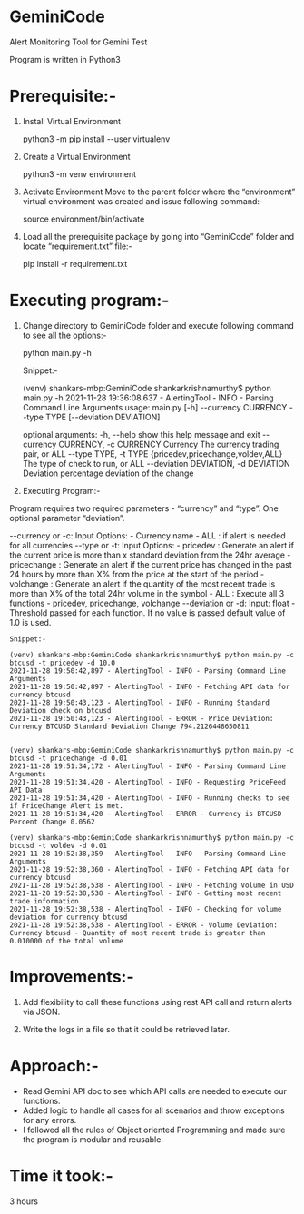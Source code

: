 # GeminiCode
Alert Monitoring Tool for Gemini Test


Program is written in Python3

Prerequisite:-
==========

1.  Install Virtual Environment

	python3 -m pip install --user virtualenv

2. Create a Virtual Environment 

	python3 -m venv environment

3. Activate Environment
Move to the parent folder where the “environment” virtual environment was created and issue following command:-

	source environment/bin/activate

4. Load all the prerequisite package by going into “GeminiCode” folder and locate “requirement.txt” file:-

	pip install -r requirement.txt

Executing program:-
===============

1. Change directory to GeminiCode folder and execute following command to see all the options:-

	python main.py -h

 	Snippet:-

	(venv) shankars-mbp:GeminiCode shankarkrishnamurthy$ python main.py -h
	2021-11-28 19:36:08,637 - AlertingTool - INFO - Parsing Command Line Arguments
	usage: main.py [-h] --currency CURRENCY --type TYPE [--deviation DEVIATION]

	optional arguments:
 	 -h, --help            show this help message and exit
  	 --currency CURRENCY, -c CURRENCY
                        Currency The currency trading pair, or ALL
  	 --type TYPE, -t TYPE  {pricedev,pricechange,voldev,ALL} The type of check to run, or ALL
  	 --deviation DEVIATION, -d DEVIATION
                        Deviation percentage deviation of the change

2. Executing Program:-

Program requires two required parameters - “currency” and “type”. One optional parameter “deviation”.

--currency or -c:
  Input Options:
	-  Currency name
	- ALL : if alert is needed for all currencies
--type or -t:
  Input Options:
	- pricedev : Generate an alert if the current price is more than x standard deviation from the 24hr average
	- pricechange : Generate an alert if the current price has changed in the past 24 hours by more than X% from the price at the start of the period
	- volchange : Generate an alert if the quantity of the most recent trade is more than X% of the total 24hr volume in the symbol
	- ALL : Execute all 3 functions - pricedev, pricechange, volchange
--deviation or -d:
	Input: float  -  Threshold passed for each function. If no value is passed default value of 1.0 is used.

	Snippet:-
	
	(venv) shankars-mbp:GeminiCode shankarkrishnamurthy$ python main.py -c btcusd -t pricedev -d 10.0
	2021-11-28 19:50:42,897 - AlertingTool - INFO - Parsing Command Line Arguments
	2021-11-28 19:50:42,897 - AlertingTool - INFO - Fetching API data for currency btcusd
	2021-11-28 19:50:43,123 - AlertingTool - INFO - Running Standard Deviation check on btcusd
	2021-11-28 19:50:43,123 - AlertingTool - ERROR - Price Deviation: Currency BTCUSD Standard Deviation Change 794.2126448650811

	
	(venv) shankars-mbp:GeminiCode shankarkrishnamurthy$ python main.py -c btcusd -t pricechange -d 0.01
	2021-11-28 19:51:34,172 - AlertingTool - INFO - Parsing Command Line Arguments
	2021-11-28 19:51:34,420 - AlertingTool - INFO - Requesting PriceFeed API Data
	2021-11-28 19:51:34,420 - AlertingTool - INFO - Running checks to see if PriceChange Alert is met.
	2021-11-28 19:51:34,420 - AlertingTool - ERROR - Currency is BTCUSD 
 	Percent Change 0.0562
	
	(venv) shankars-mbp:GeminiCode shankarkrishnamurthy$ python main.py -c btcusd -t voldev -d 0.01
	2021-11-28 19:52:38,359 - AlertingTool - INFO - Parsing Command Line Arguments
	2021-11-28 19:52:38,360 - AlertingTool - INFO - Fetching API data for currency btcusd
	2021-11-28 19:52:38,538 - AlertingTool - INFO - Fetching Volume in USD
	2021-11-28 19:52:38,538 - AlertingTool - INFO - Getting most recent trade information
	2021-11-28 19:52:38,538 - AlertingTool - INFO - Checking for volume deviation for currency btcusd
	2021-11-28 19:52:38,538 - AlertingTool - ERROR - Volume Deviation: Currency btcusd - Quantity of most recent trade is greater than 0.010000 of the total volume


Improvements:-
===========

1. Add flexibility to call these functions using rest API call and return alerts via JSON.

2. Write the logs in a file so that it could be retrieved later.

Approach:-
========

- Read Gemini API doc to see which API calls are needed to execute our functions. 
- Added logic to handle all cases for all scenarios and throw exceptions for any errors.
- I followed all the rules of Object oriented Programming and made sure the program is modular and reusable.


Time it took:-
============

3 hours
